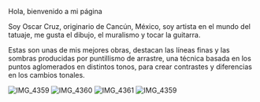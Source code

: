 Hola, bienvenido a mi página



Soy Oscar Cruz, originario de Cancún, México, soy artista en el mundo del tatuaje, me gusta el dibujo, el muralismo y tocar la guitarra.

Estas son unas de mis mejores obras, destacan las líneas finas y las sombras producidas por puntillismo de arrastre, una técnica basada en los puntos aglomerados en distintos tonos, para crear contrastes y diferencias en los cambios tonales.


![IMG_4359](https://user-images.githubusercontent.com/98052083/155466882-a82f246d-6aa7-4e41-8a72-f4c430580c4b.jpg)
![IMG_4360](https://user-images.githubusercontent.com/98052083/155466899-b74dfbf1-9154-4076-8c9a-3adaef988dbf.jpg)
![IMG_4361](https://user-images.githubusercontent.com/98052083/155466916-f73d81a5-a8a0-4cdf-ae2a-ca00f13c6f15.jpg)
![IMG_4359](https://user-images.githubusercontent.com/98052083/155466933-42be8ace-2f9a-47e0-949c-6859cfcbc746.jpg)
